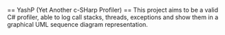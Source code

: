 == YashP (Yet Another c-SHarp Profiler) ==
This project aims to be a valid C# profiler, able to log call stacks, threads, exceptions and show them in a graphical UML sequence diagram representation.
